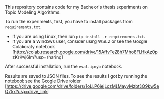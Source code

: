 This repository contains code for my Bachelor's thesis experiments on Topic Modeling Algorithms.

To run the experiments, first, you have to install packages from `requirements.txt`.
- If you are using Linux, then run `pip install -r requirements.txt`.
- If you are a Windows user, consider using WSL2 or see the Google Colaboraty notebook [https://colab.research.google.com/drive/15AffvTeZ8h7Mho8FLHkAz0pzKrKwj6lm?usp=sharing]

After successful installation, run the `eval.ipnyb` notebook.

Results are saved to JSON files. To see the results I got by running the notebook see the Google Drive folder [https://drive.google.com/drive/folders/1oLLP6iejLczMLMayvMzbtSQ9kw5eQ75x?usp=drive_link]
